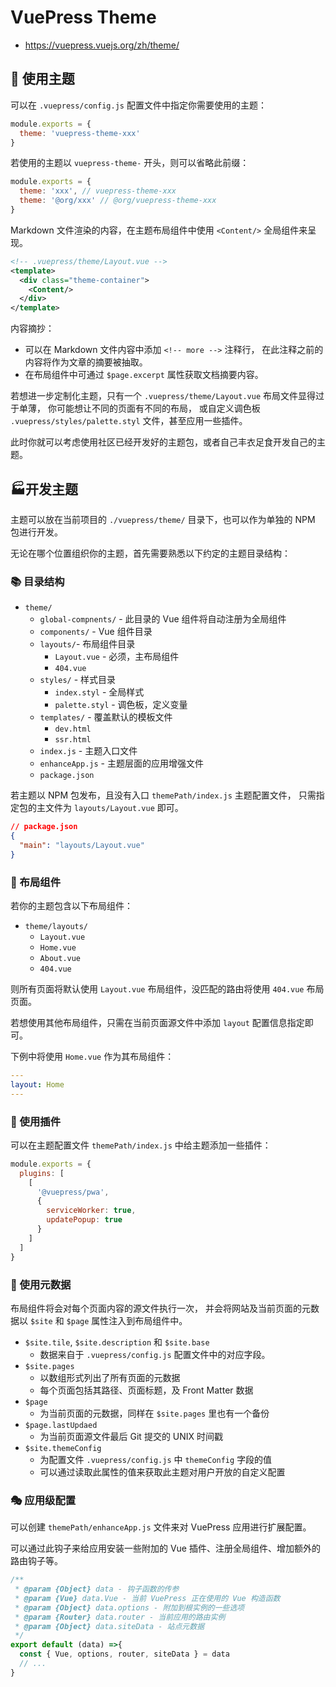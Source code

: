 # VuePress Theme

- <https://vuepress.vuejs.org/zh/theme/>

## 🎨 使用主题

可以在 `.vuepress/config.js` 配置文件中指定你需要使用的主题：

```js
module.exports = {
  theme: 'vuepress-theme-xxx'
}
```

若使用的主题以 `vuepress-theme-` 开头，则可以省略此前缀：

```js
module.exports = {
  theme: 'xxx', // vuepress-theme-xxx
  theme: '@org/xxx' // @org/vuepress-theme-xxx
}
```

Markdown 文件渲染的内容，在主题布局组件中使用 `<Content/>` 全局组件来呈现。

```xml
<!-- .vuepress/theme/Layout.vue -->
<template>
  <div class="theme-container">
    <Content/>
  </div>
</template>
```

内容摘抄：

- 可以在 Markdown 文件内容中添加 `<!-- more -->` 注释行，
  在此注释之前的内容将作为文章的摘要被抽取。
- 在布局组件中可通过 `$page.excerpt` 属性获取文档摘要内容。

若想进一步定制化主题，只有一个 `.vuepress/theme/Layout.vue` 布局文件显得过于单薄，
你可能想让不同的页面有不同的布局，
或自定义调色板 `.vuepress/styles/palette.styl` 文件，甚至应用一些插件。

此时你就可以考虑使用社区已经开发好的主题包，或者自己丰衣足食开发自己的主题。

## 🏭开发主题

主题可以放在当前项目的 `./vuepress/theme/` 目录下，也可以作为单独的 NPM 包进行开发。

无论在哪个位置组织你的主题，首先需要熟悉以下约定的主题目录结构：

### 📚 目录结构

- `theme/`
  - `global-compnents/` - 此目录的 Vue 组件将自动注册为全局组件
  - `components/` - Vue 组件目录
  - `layouts/`- 布局组件目录
    - `Layout.vue` - 必须，主布局组件
    - `404.vue`
  - `styles/` - 样式目录
    - `index.styl` - 全局样式
    - `palette.styl` - 调色板，定义变量
  - `templates/` - 覆盖默认的模板文件
    - `dev.html`
    - `ssr.html`
  - `index.js` - 主题入口文件
  - `enhanceApp.js` - 主题层面的应用增强文件
  - `package.json`

若主题以 NPM 包发布，且没有入口 `themePath/index.js` 主题配置文件，
只需指定包的主文件为 `layouts/Layout.vue` 即可。

```json
// package.json
{
  "main": "layouts/Layout.vue"
}
```

### 💠 布局组件

若你的主题包含以下布局组件：

- `theme/layouts/`
  - `Layout.vue`
  - `Home.vue`
  - `About.vue`
  - `404.vue`

则所有页面将默认使用 `Layout.vue` 布局组件，没匹配的路由将使用 `404.vue` 布局页面。

若想使用其他布局组件，只需在当前页面源文件中添加 `layout` 配置信息指定即可。

下例中将使用 `Home.vue` 作为其布局组件：

```yaml
---
layout: Home
---
```

### 🧩 使用插件

可以在主题配置文件 `themePath/index.js` 中给主题添加一些插件：

```js
module.exports = {
  plugins: [
    [
      '@vuepress/pwa',
      { 
        serviceWorker: true,
        updatePopup: true
      }
    ]
  ]
}
```

### 🔮 使用元数据

布局组件将会对每个页面内容的源文件执行一次，
并会将网站及当前页面的元数据以 `$site` 和 `$page` 属性注入到布局组件中。

- `$site.tile`, `$site.description` 和 `$site.base`
  - 数据来自于 `.vuepress/config.js` 配置文件中的对应字段。
- `$site.pages`
  - 以数组形式列出了所有页面的元数据
  - 每个页面包括其路径、页面标题，及 Front Matter 数据
- `$page`
  - 为当前页面的元数据，同样在 `$site.pages` 里也有一个备份
- `$page.lastUpdaed`
  - 为当前页面源文件最后 Git 提交的 UNIX 时间戳
- `$site.themeConfig`
  - 为配置文件 `.vuepress/config.js` 中 `themeConfig` 字段的值
  - 可以通过读取此属性的值来获取此主题对用户开放的自定义配置

### 🎭 应用级配置

可以创建 `themePath/enhanceApp.js` 文件来对 VuePress 应用进行扩展配置。

可以通过此钩子来给应用安装一些附加的 Vue 插件、注册全局组件、增加额外的路由钩子等。

```js
/**
 * @param {Object} data - 钩子函数的传参
 * @param {Vue} data.Vue - 当前 VuePress 正在使用的 Vue 构造函数
 * @param {Object} data.options - 附加到根实例的一些选项
 * @param {Router} data.router - 当前应用的路由实例
 * @param {Object} data.siteData - 站点元数据
 */
export default (data) =>{
  const { Vue, options, router, siteData } = data
  // ...
}
```
